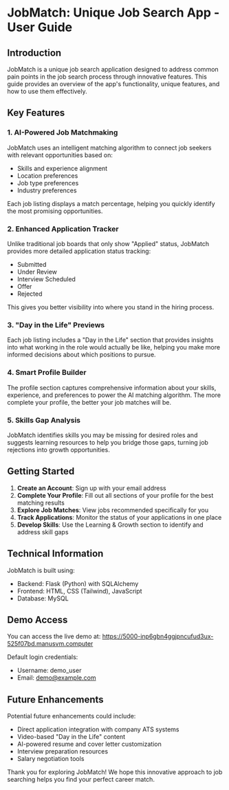 # JobMatch: Unique Job Search App - User Guide

## Introduction

JobMatch is a unique job search application designed to address common pain points in the job search process through innovative features. This guide provides an overview of the app's functionality, unique features, and how to use them effectively.

## Key Features

### 1. AI-Powered Job Matchmaking

JobMatch uses an intelligent matching algorithm to connect job seekers with relevant opportunities based on:
- Skills and experience alignment
- Location preferences
- Job type preferences
- Industry preferences

Each job listing displays a match percentage, helping you quickly identify the most promising opportunities.

### 2. Enhanced Application Tracker

Unlike traditional job boards that only show "Applied" status, JobMatch provides more detailed application status tracking:
- Submitted
- Under Review
- Interview Scheduled
- Offer
- Rejected

This gives you better visibility into where you stand in the hiring process.

### 3. "Day in the Life" Previews

Each job listing includes a "Day in the Life" section that provides insights into what working in the role would actually be like, helping you make more informed decisions about which positions to pursue.

### 4. Smart Profile Builder

The profile section captures comprehensive information about your skills, experience, and preferences to power the AI matching algorithm. The more complete your profile, the better your job matches will be.

### 5. Skills Gap Analysis

JobMatch identifies skills you may be missing for desired roles and suggests learning resources to help you bridge those gaps, turning job rejections into growth opportunities.

## Getting Started

1. **Create an Account**: Sign up with your email address
2. **Complete Your Profile**: Fill out all sections of your profile for the best matching results
3. **Explore Job Matches**: View jobs recommended specifically for you
4. **Track Applications**: Monitor the status of your applications in one place
5. **Develop Skills**: Use the Learning & Growth section to identify and address skill gaps

## Technical Information

JobMatch is built using:
- Backend: Flask (Python) with SQLAlchemy
- Frontend: HTML, CSS (Tailwind), JavaScript
- Database: MySQL

## Demo Access

You can access the live demo at:
https://5000-inp6gbn4ggjpncufud3ux-525f07bd.manusvm.computer

Default login credentials:
- Username: demo_user
- Email: demo@example.com

## Future Enhancements

Potential future enhancements could include:
- Direct application integration with company ATS systems
- Video-based "Day in the Life" content
- AI-powered resume and cover letter customization
- Interview preparation resources
- Salary negotiation tools

Thank you for exploring JobMatch! We hope this innovative approach to job searching helps you find your perfect career match.
